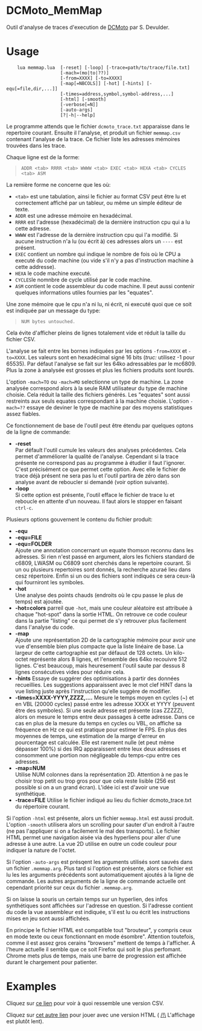 # DCMoto_MemMap
Outil d'analyse de traces d'execution de [DCMoto](http://dcmoto.free.fr/emulateur/index.html) par S. Devulder.

# Usage
```
	lua memmap.lua	[-reset] [-loop] [-trace=path/to/trace/file.txt]
	                [-mach=(mo|to|??)]
	                [-from=XXXX] [-to=XXXX]
	                [-map[=NBCOLS]] [-hot] [-hints] [-equ[=file,dir,...]] 
					[-times=address,symbol,symbol-address,...]
	                [-html] [-smooth]
	                [-verbose[=N]]
					[-auto-args]
	                [?|-h|--help]
```
Le programme attends que le fichier `dcmoto_trace.txt` apparaisse dans le repertoire courant. Ensuite il l'analyse, et produit un fichier `memmap.csv` contenant l'analyse de la trace. Ce fichier liste les adresses mémoires trouvées dans les trace. 

Chaque ligne est de la forme:

>```ADDR <tab> RRRR <tab> WWWW <tab> EXEC <tab> HEXA <tab> CYCLES <tab> ASM```

La remière forme ne concerne que les où:
- `<tab>` est une tabulation, ainsi le fichier au format CSV peut être lu et correctement affiché par un tableur, ou même un simple éditeur de texte.
- `ADDR` est une adresse mémoire en hexadécimal. 
- `RRRR` est l'adresse (hexadécimal) de la dernière instruction cpu qui a lu cette adresse. 
- `WWWW` est l'adresse de la dernière instruction cpu qui l'a modifié.
Si aucune instruction n'a lu (ou écrit à) ces adresses alors un `----` est présent.
- `EXEC` contient un nombre qui indique le nombre de fois où le CPU a executé du code machine (ou vide s'il n'y a pas d'instruction machine à cette addresse).
- `HEXA` le code machine executé.
- `CYCLES`le nomnbre de cycle utilisé par le code machine.
- `ASM` contient le code assembleur du code machine. Il peut aussi contenir quelques informations utiles fournies par les "equates".
	
Une zone mémoire que le cpu n'a ni lu, ni écrit, ni executé quoi que ce soit est indiquée par un message du type:

>```NUM bytes untouched.```

Cela évite d'afficher pleins de lignes totalement vide et réduit la taille du 	fichier CSV.

L'analyse se fait entre les bornes indiquées par les options `-from=XXXX` et `-to=XXXX`. Les valeurs sont en hexadécimal signé 16 bits (*truc:* utilisez -1 pour 65535). Par défaut l'analyse se fait sur les 64ko adressables par le mc6809. Plus la zone à analysée est grosses et plus les fichiers produits sont lourds.

L'option `-mach=TO` ou `-mach=MO` selectionne un type de machine. La zone analysée correspond alors à la seule RAM utilisateur du type de machine choisie. Cela réduit la taille des fichiers générés. Les "equates" sont aussi restreints aux seuls equates correspondant à la machine choisie. L'option `-mach=??` essaye de deviner le type de machine par des moyens statistiques assez fiables.


Ce fonctionnement de base de l'outil peut être étendu par quelques optons de la ligne de commande:
* __-reset__  
	Par défault l'outil cumule les valeurs des analyses précédentes. Cela permet d'amméliorer la qualité de l'analyse. Cependant si la trace présente ne correspond pas au programme à étudier il faut l'ignorer. C'est précisément ce que permet cette option. Avec elle le fichier de trace déjà présent ne sera pas lu et l'outil partira de zéro dans son analyse avant de reboucler si demandé (voir option suivante).
* __-loop__  
	Si cette option est présente, l'outil efface le fichier de trace lu et reboucle en attente d'un nouveau. Il faut alors le stopper en faisant `ctrl-c`.

Plusieurs options gouvernent le contenu du fichier produit:
* __-equ__  
* __-equ=FILE__  
* __-equ=FOLDER__  
	Ajoute une annotation concernant un equate thomson reconnu dans les adresses. Si rien n'est passé en argument, alors les fichiers standard de c6809, LWASM ou C6809 sont cherchés dans le repertoire courant. Si un ou plusieurs repertoires sont donnés, la recherche azuraé lieu dans cesz répertoire. Enfin si un ou des fichiers sont indiqués ce sera ceux-là qui fourniront les symboles.
* __-hot__  
	Une analyse des points chauds (endroits où le cpu passe le plus de temps) est ajoutée.
* __-hot=colors__
	parreil que `-hot`, mais une couleur aléatoire est attribuée à chaque "hot-spot" dans la sortie HTML. On retrouve ce code couleur dans la partie "listing" ce qui permet de s'y retrouver plus facilement dans l'analyse du code.
* __-map__  
	Ajoute une représentation 2D de la cartographie mémoire pour avoir une vue d'ensemble bien plus compacte que la liste linéaire de base. La largeur de cette cartographie est par défauut de 128 octets. Un kilo-octet représente alors 8 lignes, et l'ensemble des 64ko recouivre 512 lignes. C'est beaucoup, mais heuresement l'outil saute par dessus 8 lignes consécutives vides pour réduire cela.
* __-hints__
	Essaye de suggérer des optimisations à partir des données recueillies. Les suggestions apparaissent avec le mot clef HINT dans la vue listing juste après l'instruction qu'elle suggère de modifier.
* __-times=XXXX-YYYY,ZZZZ,....__
	Mesure le temps moyen en cycles (~) et en VBL (20000 cycles) passé entre les adresse XXXX et YYYY (peuvent être des symboles).
	Si une seule adresse est présente (cas ZZZZZ), alors on mesure le temps entre deux passages à cette adresse. 
	Dans ce cas en plus de la mesure du temps en cycles ou VBL, on affiche sa fréquence en Hz ce qui est pratique pour estimer le FPS.
	En plus des moyennes de temps, une estimation de la marge d'erreur en pourcentage est calculée. Elle est rarement nulle (et peut même dépasser 100%) si des IRQ apparaissent entre leux deux adresses et consomment une portion non négligeable du temps-cpu entre ces adresses.
* __-map=NUM__  
	Utilise NUM colonnes dans la représentation 2D. Attention à ne pas le choisir trop petit ou trop gros pour que cela reste lisible (256 est possible si on a un grand écran). L'idée ici est d'avoir une vue synthétique.
* __-trace=FILE__
	Utilise le fichier indiqué au lieu du fichier dcmoto_trace.txt du répertoire courant.

Si l'option `-html` est présente, alors un fichier `memmap.html` est aussi produit. L'option `-smooth` utilisera alors un scrolling pour sauter d'un endroit à l'autre (ne pas l'appliquer si on a facilement le mal des transports). Le fichier HTML permet une navigation aisée via des hyperliens pour aller d'une adresse à une autre. La vue 2D utilise en outre un code couleur pour indiquer la nature de l'octet. 

Si l'option `-auto-args` est présqent les arguments utilisés sont sauvés dans un fichier `.memmap.arg`. Plus tard si l'option est présente, alors ce fichier est lu les les arguments précédents sont automatiquement ajoutés à la ligne de commande. Les autres arguments de la ligne de commande actuelle ont cependant priorité sur ceux du fichier `.memmap.arg`.

Si on laisse la souris un certain temps sur un hyperlien, des infos synthétiques sont affichées sur l'adresse en question. Si l'adresse contient du code la vue assembleur est indiquée, s'il est lu ou écrit les instructions mises en jeu sont aussi affichées. 

En principe le fichier HTML est compatible tout "brouteur", y compris ceux en mode texte ou ceux fonctionnant en mode ésombre". Attention toutefois, comme il est assez gros cerains "browsers" mettent de temps à l'afficher. A l'heure actuelle il semble que ce soit Firefox qui soit le plus perfomant. Chrome mets plus de temps, mais une barre de progression est affichée durant le chargement pour patienter.

# Examples

Cliquez sur [ce lien](https://github.com/Samuel-DEVULDER/DCMoto_MemMap/blob/main/example/memmap.csv) pour voir à quoi ressemble une version CSV.

Cliquez sur [cet autre lien](https://htmlpreview.github.io/?https://raw.githubusercontent.com/Samuel-DEVULDER/DCMoto_MemMap/main/example/memmap.html) pour jouer avec une version HTML ( <u>/!\\</u> L'affichage est plutôt lent).
